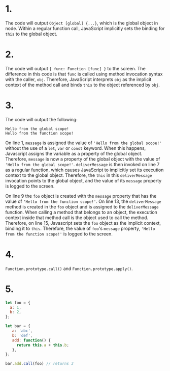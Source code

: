 # 1.
The code will output `Object [global] {...}`, which is the global object in node. Within a regular function call, JavaScript implicitly sets the binding for `this` to the global object.

# 2.
The code will output `{ func: Function [func] }` to the screen. The difference in this code is that `func` is called using method invocation syntax with the caller, `obj`. Therefore, JavaScript interprets `obj` as the implicit context of the method call and binds `this` to the object referenced by `obj`.

# 3.
The code will output the following:
```
Hello from the global scope!
Hello from the function scope!
```

On line 1, `message` is assigned the value of `'Hello from the global scope!'` without the use of a `let`, `var` or `const` keyword. When this happens, Javascript assigns the variable as a property of the global object. Therefore, `message` is now a property of the global object with the value of `'Hello from the global scope!'`. `deliverMessage` is then invoked on line 7 as a regular function, which causes JavaScript to implicitly set its execution context to the global object. Therefore, the `this` in this `deliverMessage` invocation points to the global object, and the value of its `message` property is logged to the screen.

On line 9 the `foo` object is created with the `message` property that has the value of `'Hello from the function scope!'`. On line 13, the `deliverMessage` method is created in the `foo` object and is assigned to the `deliverMessage` function.  When calling a method that belongs to an object, the execution context inside that method call is the object used to call the method. Therefore, on line 15, Javascript sets the `foo` object as the implicit context, binding it to `this`. Therefore, the value of `foo`'s `message` property, `'Hello from the function scope!'` is logged to the screen.

# 4.
`Function.prototype.call()` and `Function.prototype.apply()`.

# 5.
```js
let foo = {
  a: 1,
  b: 2,
};

let bar = {
   a: 'abc',
   b: 'def',
   add: function() {
     return this.a + this.b;
   },
};

bar.add.call(foo) // returns 3
```